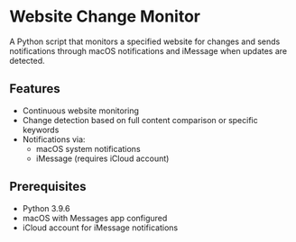 # Website Change Monitor

A Python script that monitors a specified website for changes and sends notifications through macOS notifications and
iMessage when updates are detected.

## Features
    
- Continuous website monitoring
- Change detection based on full content comparison or specific keywords
- Notifications via:
    - macOS system notifications
    - iMessage (requires iCloud account)

## Prerequisites

- Python 3.9.6
- macOS with Messages app configured
- iCloud account for iMessage notifications

